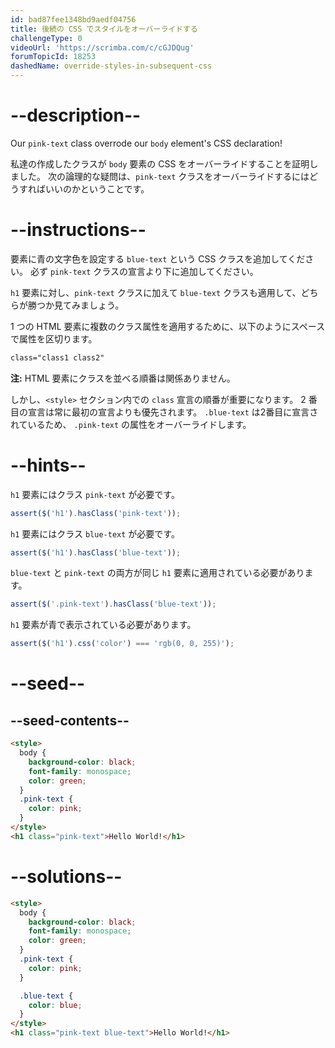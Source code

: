 ```yaml
---
id: bad87fee1348bd9aedf04756
title: 後続の CSS でスタイルをオーバーライドする
challengeType: 0
videoUrl: 'https://scrimba.com/c/cGJDQug'
forumTopicId: 18253
dashedName: override-styles-in-subsequent-css
---
```


# --description--

Our `pink-text` class overrode our `body` element's CSS declaration!

私達の作成したクラスが `body` 要素の CSS をオーバーライドすることを証明しました。 次の論理的な疑問は、`pink-text` クラスをオーバーライドするにはどうすればいいのかということです。

# --instructions--

要素に青の文字色を設定する `blue-text` という CSS クラスを追加してください。 必ず `pink-text` クラスの宣言より下に追加してください。

`h1` 要素に対し、`pink-text` クラスに加えて `blue-text` クラスも適用して、どちらが勝つか見てみましょう。

1 つの HTML 要素に複数のクラス属性を適用するために、以下のようにスペースで属性を区切ります。

```html
class="class1 class2"
```

**注:** HTML 要素にクラスを並べる順番は関係ありません。

しかし、`<style>` セクション内での `class` 宣言の順番が重要になります。 2 番目の宣言は常に最初の宣言よりも優先されます。 `.blue-text` は2番目に宣言されているため、 `.pink-text` の属性をオーバーライドします。

# --hints--

`h1` 要素にはクラス `pink-text` が必要です。

```js
assert($('h1').hasClass('pink-text'));
```

`h1` 要素にはクラス `blue-text` が必要です。

```js
assert($('h1').hasClass('blue-text'));
```

`blue-text` と `pink-text` の両方が同じ `h1` 要素に適用されている必要があります。

```js
assert($('.pink-text').hasClass('blue-text'));
```

`h1` 要素が青で表示されている必要があります。

```js
assert($('h1').css('color') === 'rgb(0, 0, 255)');
```

# --seed--

## --seed-contents--

```html
<style>
  body {
    background-color: black;
    font-family: monospace;
    color: green;
  }
  .pink-text {
    color: pink;
  }
</style>
<h1 class="pink-text">Hello World!</h1>
```

# --solutions--

```html
<style>
  body {
    background-color: black;
    font-family: monospace;
    color: green;
  }
  .pink-text {
    color: pink;
  }

  .blue-text {
    color: blue;
  }  
</style>
<h1 class="pink-text blue-text">Hello World!</h1>
```
